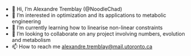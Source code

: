- 👋 Hi, I’m Alexandre Tremblay (@NoodleChad)
- 👀 I’m interested in optimization and its applications to metabolic engineering
- 🌱 I’m currently learning how to linearise non-linear constraints
- 💞️ I’m looking to collaborate on any project involving numbers, evolution and metabolism
- 📫 How to reach me alexandre.tremblay@mail.utoronto.ca

<!---
NoodleChad/NoodleChad is a ✨ special ✨ repository because its `README.md` (this file) appears on your GitHub profile.
You can click the Preview link to take a look at your changes.
--->
